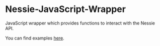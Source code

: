 # Nessie-JavaScript-Wrapper
JavaScript wrapper which provides functions to interact with the Nessie API.

You can find examples [here](https://github.com/nessieisreal/Nessie-iOS-Wrapper/blob/master/lib/example.html).